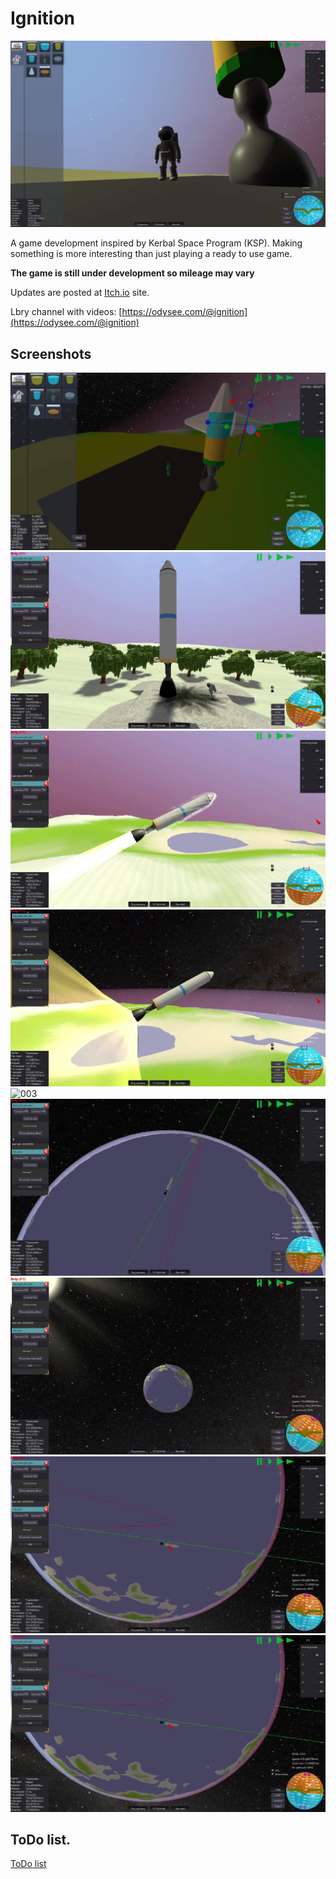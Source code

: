 
# Ignition

![010_new_astronaut_model](docs/images/010_new_astronaut_model.jpg)

A game development inspired by Kerbal Space Program (KSP). Making something is more interesting than just playing a ready to use game.

**The game is still under development so mileage may vary** 

Updates are posted at [Itch.io](https://litedictteam.itch.io/ignition) site.

Lbry channel with videos: [https://odysee.com/@ignition](https://odysee.com/@ignition)


## Screenshots
![-000](docs/images/007_surface_coupling.jpg)
![000](docs/images/000.jpg)
![001](docs/images/001.jpg)
![002](docs/images/002.jpg)
![003](docs/images/0003.jpg)
![004](docs/images/004.jpg)
![005](docs/images/005.jpg)
![006](docs/images/007.jpg)
![007](docs/images/007.jpg)




## ToDo list.
[ToDo list](docs/todo.md)







